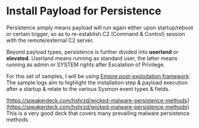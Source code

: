 # Install Payload for Persistence
Persistence simply means payload will run again either upon startup/reboot or certain trigger, so as to re-establish C2 (Command & Control) session with the remote/external C2 server. 

Beyond payload types, persistence is further divided into **userland** or **elevated**. Userland means running as standard user, the latter means running as admin or SYSTEM rights after Escalation of Privilege.

For this set of samples, I will be using [Empire post-exploitation framework](https://github.com/EmpireProject/Empire). The sample logs aim to highlight the installation step & payload execution after a startup & relate to the various Sysmon event types & fields.

[https://speakerdeck.com/hshrzd/wicked-malware-persistence-methods](https://speakerdeck.com/hshrzd/wicked-malware-persistence-methods) This is a very good deck that covers many prevailing malware persistence methods.